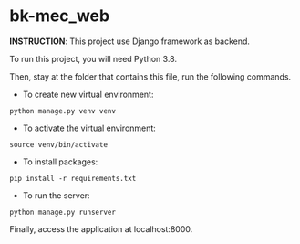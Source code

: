 # bk-mec_web

**INSTRUCTION**: This project use Django framework as backend.

To run this project, you will need Python 3.8.

Then, stay at the folder that contains this file, run the following commands.

- To create new virtual environment:
```
python manage.py venv venv
```

- To activate the virtual environment:
```
source venv/bin/activate
```

- To install packages:
```
pip install -r requirements.txt
```

- To run the server:
```
python manage.py runserver
```

Finally, access the application at localhost:8000.
